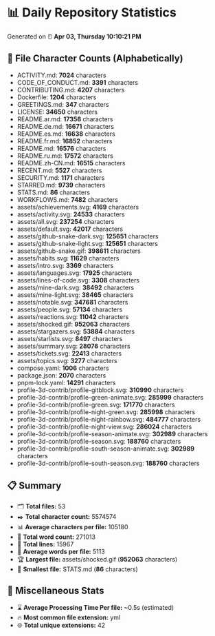 # 📊 Daily Repository Statistics
Generated on ⏰ **Apr 03, Thursday 10:10:21 PM**

## 📂 File Character Counts (Alphabetically)
- ACTIVITY.md: **7024** characters
- CODE_OF_CONDUCT.md: **3391** characters
- CONTRIBUTING.md: **4207** characters
- Dockerfile: **1204** characters
- GREETINGS.md: **347** characters
- LICENSE: **34650** characters
- README.ar.md: **17358** characters
- README.de.md: **16671** characters
- README.es.md: **16638** characters
- README.fr.md: **16852** characters
- README.md: **16576** characters
- README.ru.md: **17572** characters
- README.zh-CN.md: **16515** characters
- RECENT.md: **5527** characters
- SECURITY.md: **1171** characters
- STARRED.md: **9739** characters
- STATS.md: **86** characters
- WORKFLOWS.md: **7482** characters
- assets/achievements.svg: **4169** characters
- assets/activity.svg: **24533** characters
- assets/all.svg: **237254** characters
- assets/default.svg: **42017** characters
- assets/github-snake-dark.svg: **125651** characters
- assets/github-snake-light.svg: **125651** characters
- assets/github-snake.gif: **398611** characters
- assets/habits.svg: **11629** characters
- assets/intro.svg: **3369** characters
- assets/languages.svg: **17925** characters
- assets/lines-of-code.svg: **3308** characters
- assets/mine-dark.svg: **38492** characters
- assets/mine-light.svg: **38465** characters
- assets/notable.svg: **347681** characters
- assets/people.svg: **57134** characters
- assets/reactions.svg: **11042** characters
- assets/shocked.gif: **952063** characters
- assets/stargazers.svg: **53884** characters
- assets/starlists.svg: **8497** characters
- assets/summary.svg: **28076** characters
- assets/tickets.svg: **22413** characters
- assets/topics.svg: **3277** characters
- compose.yaml: **1006** characters
- package.json: **2070** characters
- pnpm-lock.yaml: **14291** characters
- profile-3d-contrib/profile-gitblock.svg: **310990** characters
- profile-3d-contrib/profile-green-animate.svg: **285999** characters
- profile-3d-contrib/profile-green.svg: **171770** characters
- profile-3d-contrib/profile-night-green.svg: **285998** characters
- profile-3d-contrib/profile-night-rainbow.svg: **484777** characters
- profile-3d-contrib/profile-night-view.svg: **286024** characters
- profile-3d-contrib/profile-season-animate.svg: **302989** characters
- profile-3d-contrib/profile-season.svg: **188760** characters
- profile-3d-contrib/profile-south-season-animate.svg: **302989** characters
- profile-3d-contrib/profile-south-season.svg: **188760** characters

## 📋 Summary
- 🗂️ **Total files:** 53
- ✒️ **Total character count:** 5574574
- 📊 **Average characters per file:** 105180
- 📝 **Total word count:** 271013
- 🧾 **Total lines:** 15967
- 📐 **Average words per file:** 5113
- 🏆 **Largest file:** assets/shocked.gif (**952063** characters)
- 🥉 **Smallest file:** STATS.md (**86** characters)

## 🌟 Miscellaneous Stats
- ⌛ **Average Processing Time Per file:** ~0.5s (estimated)
- 🔥 **Most common file extension:** yml
- 🌐 **Total unique extensions:** 42
